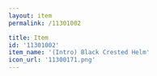 ```yaml
---
layout: item
permalink: /11301002

title: Item
id: '11301002'
item_name: '(Intro) Black Crested Helm'
icon_url: '11300171.png'
---
```

